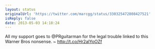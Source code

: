 ```yaml
---
layout: status
originalUrl: 'https://twitter.com/marcgg/status/330325472808427521'
isReply: false
date: 2013-05-03 14:18:24
---
```


All my support goes to @PRguitarman for the legal trouble linked to this Warner Bros nonsense. ~ http://t.co/Hr2aIYoOZf
